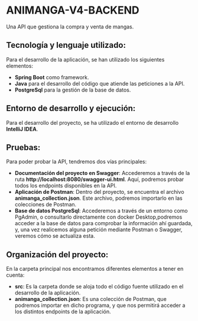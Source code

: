# ANIMANGA-V4-BACKEND
Una API que gestiona la compra y venta de mangas.

## Tecnología y lenguaje utilizado:
Para el desarrollo de la aplicación, se han utilizado los siguientes elementos:
- **Spring Boot** como framework.
- **Java** para el desarrollo del código que atiende las peticiones a la API.
- **PostgreSql** para la gestión de la base de datos.

## Entorno de desarrollo y ejecución:
Para el desarrollo del proyecto, se ha utilizado el entorno de desarrollo **IntelliJ IDEA**.

## Pruebas:
Para poder probar la API, tendremos dos vías principales:
- **Documentación del proyecto en Swagger**: Accederemos a través de la ruta **http://localhost:8080/swagger-ui.html**. Aquí, podremos probar todos los endpoints
  disponibles en la API.
- **Aplicación de Postman**: Dentro del proyecto, se encuentra el archivo **animanga_collection.json**. Este archivo, podremos importarlo en las colecciones de Postman.
- **Base de datos PostgreSql**: Accederemos a través de un entorno como PgAdmin, o consultarlo directamente con docker Desktop,podremos acceder a la base de datos para comprobar la información ahí guardada, y, una vez 
  realicemos alguna petición mediante Postman o Swagger, veremos cómo se actualiza esta.
  


## Organización del proyecto:
En la carpeta principal nos encontramos diferentes elementos a tener en cuenta:
- **src**: Es la carpeta donde se aloja todo el código fuente utilizado en el desarrollo de la aplicación.
- **animanga_collection.json**: Es una colección de Postman, que podremos importar en dicho programa, y que nos permitirá acceder a los distintos endpoints de la aplicación.

